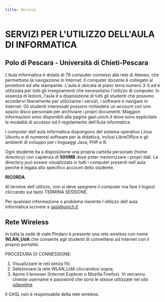 ```yaml
---
title: Servizi
---
```


 # SERVIZI PER L'UTILIZZO DELL'AULA DI INFORMATICA

## Polo di Pescara - Università di Chieti-Pescara

L'Aula Informatica è dotata di 79 computer connessi alla rete di Ateneo, che permettono la navigazione in Internet. Il computer docente è collegato al proiettore ed alla stampante. L'aula è ubicata al piano terra numero 3-5 ed è utilizzata per tutti gli insegnamenti che necessitano l'utilizzo di computer. In assenza di lezioni, l'aula è a disposizione di tutti gli studenti che possono accedervi liberamente per utilizzarne i servizi, i software e navigare in Internet. Gli studenti interessati possono richiedere un account con uno spazio disco personale per archiviare i propri documenti. Maggiori informazioni sono disponibili alla pagina gasl.unich.it dove sono esplicitate le modalità di accesso ed il regolamento dell'Aula informatica.

I computer dell´aula informatica dispongono del sistema operativo Linux Ubuntu e di numerosi software per la didattica, inclusi LibreOffice e gli ambienti di sviluppo per i linguaggi Java, PHP e R.

Ogni studente ha a disposizione una propria cartella personale (home directory) con capienza di **500MB** dove poter memorizzare i propri dati. La directory può essere visualizzata in tutti i computer presenti nell´aula perchè è legata allo specifico account dello studente.

**RICORDA**

Al termine dell´utilizzo, non si deve spegnere il computer ma fare il logout cliccando sul tasto TERMINA SESSIONE.

Per qualsiasi informazione o problema inerente l´utilizzo dell´aula informatica scrivere a [gasl@unich.it](mailto:gasl@unich.it)

 ## Rete Wireless
 
 In tutta la sede di viale Pindaro è presente una rete wireless con nome **WLAN_UdA** che consente agli studenti di connettersi ad Internet con il proprio portatile.

PROCEDURA DI CONNESSIONE:
1. Visualizzare le reti senza fili;
2. Selezionare la rete WLAN_UdA cliccandovi sopra;
3. Aprire il browser (Internet Explorer o Mozilla Firefox). Vi verranno chieste username e password che sono le stesse utilizzate nel sito [udaonline](http://udaonline.unich.it)

Il GASL non è responsabile della rete wireless.